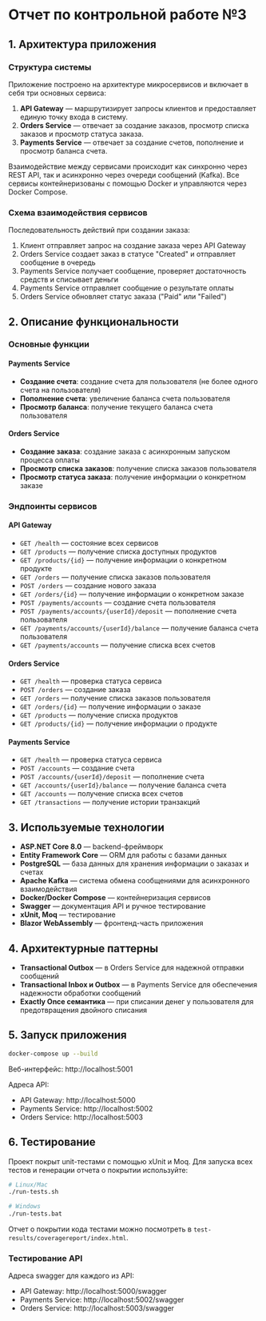 # Отчет по контрольной работе №3

## 1. Архитектура приложения

### Структура системы

Приложение построено на архитектуре микросервисов и включает в себя три основных сервиса:

1. **API Gateway** — маршрутизирует запросы клиентов и предоставляет единую точку входа в систему.
2. **Orders Service** — отвечает за создание заказов, просмотр списка заказов и просмотр статуса заказа.
3. **Payments Service** — отвечает за создание счетов, пополнение и просмотр баланса счета.

Взаимодействие между сервисами происходит как синхронно через REST API, так и асинхронно через очереди сообщений (Kafka). Все сервисы контейнеризованы с помощью Docker и управляются через Docker Compose.

### Схема взаимодействия сервисов

Последовательность действий при создании заказа:
1. Клиент отправляет запрос на создание заказа через API Gateway
2. Orders Service создает заказ в статусе "Created" и отправляет сообщение в очередь
3. Payments Service получает сообщение, проверяет достаточность средств и списывает деньги
4. Payments Service отправляет сообщение о результате оплаты
5. Orders Service обновляет статус заказа ("Paid" или "Failed")

## 2. Описание функциональности

### Основные функции

#### Payments Service
- **Создание счета**: создание счета для пользователя (не более одного счета на пользователя)
- **Пополнение счета**: увеличение баланса счета пользователя
- **Просмотр баланса**: получение текущего баланса счета пользователя

#### Orders Service
- **Создание заказа**: создание заказа с асинхронным запуском процесса оплаты
- **Просмотр списка заказов**: получение списка заказов пользователя
- **Просмотр статуса заказа**: получение информации о конкретном заказе

### Эндпоинты сервисов

#### API Gateway

- `GET /health` — состояние всех сервисов
- `GET /products` — получение списка доступных продуктов
- `GET /products/{id}` — получение информации о конкретном продукте
- `GET /orders` — получение списка заказов пользователя
- `POST /orders` — создание нового заказа
- `GET /orders/{id}` — получение информации о конкретном заказе
- `POST /payments/accounts` — создание счета пользователя
- `POST /payments/accounts/{userId}/deposit` — пополнение счета пользователя
- `GET /payments/accounts/{userId}/balance` — получение баланса счета пользователя
- `GET /payments/accounts` — получение списка всех счетов

#### Orders Service

- `GET /health` — проверка статуса сервиса
- `POST /orders` — создание заказа
- `GET /orders` — получение списка заказов пользователя
- `GET /orders/{id}` — получение информации о заказе
- `GET /products` — получение списка продуктов
- `GET /products/{id}` — получение информации о продукте

#### Payments Service

- `GET /health` — проверка статуса сервиса
- `POST /accounts` — создание счета
- `POST /accounts/{userId}/deposit` — пополнение счета
- `GET /accounts/{userId}/balance` — получение баланса счета
- `GET /accounts` — получение списка всех счетов
- `GET /transactions` — получение истории транзакций

## 3. Используемые технологии

- **ASP.NET Core 8.0** — backend-фреймворк
- **Entity Framework Core** — ORM для работы с базами данных
- **PostgreSQL** — база данных для хранения информации о заказах и счетах
- **Apache Kafka** — система обмена сообщениями для асинхронного взаимодействия
- **Docker/Docker Compose** — контейнеризация сервисов
- **Swagger** — документация API и ручное тестирование
- **xUnit, Moq** — тестирование
- **Blazor WebAssembly** — фронтенд-часть приложения

## 4. Архитектурные паттерны

- **Transactional Outbox** — в Orders Service для надежной отправки сообщений
- **Transactional Inbox и Outbox** — в Payments Service для обеспечения надежности обработки сообщений
- **Exactly Once семантика** — при списании денег у пользователя для предотвращения двойного списания

## 5. Запуск приложения

```bash
docker-compose up --build
```

Веб-интерфейс: http://localhost:5001

Адреса API:
 - API Gateway: http://localhost:5000
 - Payments Service: http://localhost:5002
 - Orders Service: http://localhost:5003

## 6. Тестирование

Проект покрыт unit-тестами с помощью xUnit и Moq. Для запуска всех тестов и генерации отчета о покрытии используйте:

```bash
# Linux/Mac
./run-tests.sh

# Windows
./run-tests.bat
```

Отчет о покрытии кода тестами можно посмотреть в `test-results/coveragereport/index.html`.

### Тестирование API

Адреса swagger для каждого из API:
 - API Gateway: http://localhost:5000/swagger
 - Payments Service: http://localhost:5002/swagger
 - Orders Service: http://localhost:5003/swagger
